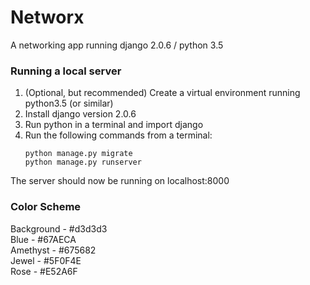 # Networx

A networking app running django 2.0.6 / python 3.5

### Running a local server

1. (Optional, but recommended) Create a virtual environment running python3.5 (or similar)
2. Install django version 2.0.6
3. Run python in a terminal and import django
4. Run the following commands from a terminal:
    ```
    python manage.py migrate
    python manage.py runserver
    ```

The server should now be running on localhost:8000

### Color Scheme

Background - #d3d3d3<br>
Blue - #67AECA<br>
Amethyst - #675682<br>
Jewel - #5F0F4E<br>
Rose - #E52A6F<br>
